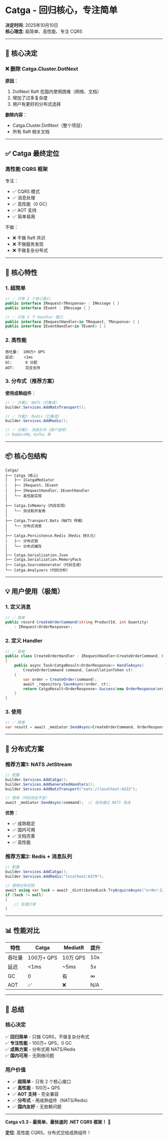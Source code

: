 # Catga - 回归核心，专注简单

**决定时间**: 2025年10月10日  
**核心理念**: 超简单、高性能、专注 CQRS

---

## 🎯 核心决定

### ❌ 删除 Catga.Cluster.DotNext

**原因**：
1. DotNext Raft 在国内使用困难（网络、文档）
2. 增加了过多复杂度
3. 用户有更好的分布式选择

**删除内容**：
- Catga.Cluster.DotNext（整个项目）
- 所有 Raft 相关文档

---

## ✅ Catga 最终定位

### **高性能 CQRS 框架**

专注：
- ✅ CQRS 模式
- ✅ 消息处理
- ✅ 高性能（0 GC）
- ✅ AOT 支持
- ✅ 简单易用

不做：
- ❌ 不做 Raft 共识
- ❌ 不做服务发现
- ❌ 不做复杂分布式

---

## 🚀 核心特性

### 1. 超简单

```csharp
// ✅ 只有 2 个核心接口
public interface IRequest<TResponse> : IMessage { }
public interface IEvent : IMessage { }

// ✅ 只有 2 个 Handler 接口
public interface IRequestHandler<in TRequest, TResponse> { }
public interface IEventHandler<in TEvent> { }
```

### 2. 高性能

```
吞吐量:  100万+ QPS
延迟:    <1ms
GC:      0 分配
AOT:     完全支持
```

### 3. 分布式（推荐方案）

**使用成熟组件**：
```csharp
// ✅ 方案1: NATS（已集成）
builder.Services.AddNatsTransport();

// ✅ 方案2: Redis（已集成）
builder.Services.AddRedis();

// ✅ 方案3: 消息队列（用户选择）
// RabbitMQ、Kafka 等
```

---

## 📦 核心包结构

```
Catga/
├── Catga（核心）
│   ├── ICatgaMediator
│   ├── IRequest、IEvent
│   ├── IRequestHandler、IEventHandler
│   └── 高性能实现
│
├── Catga.InMemory（内存实现）
│   └── 测试和开发用
│
├── Catga.Transport.Nats（NATS 传输）
│   └── 分布式消息
│
├── Catga.Persistence.Redis（Redis 持久化）
│   ├── 分布式锁
│   └── 分布式缓存
│
├── Catga.Serialization.Json
├── Catga.Serialization.MemoryPack
├── Catga.SourceGenerator（代码生成）
└── Catga.Analyzers（代码分析）
```

---

## 💡 用户使用（极简）

### 1. 定义消息

```csharp
// ✅ 简单
public record CreateOrderCommand(string ProductId, int Quantity) 
    : IRequest<OrderResponse>;
```

### 2. 定义 Handler

```csharp
// ✅ 简单
public class CreateOrderHandler : IRequestHandler<CreateOrderCommand, OrderResponse>
{
    public async Task<CatgaResult<OrderResponse>> HandleAsync(
        CreateOrderCommand command, CancellationToken ct)
    {
        var order = CreateOrder(command);
        await _repository.SaveAsync(order, ct);
        return CatgaResult<OrderResponse>.Success(new OrderResponse(order.Id));
    }
}
```

### 3. 使用

```csharp
// ✅ 简单
var result = await _mediator.SendAsync<CreateOrderCommand, OrderResponse>(command);
```

---

## 🎯 分布式方案

### 推荐方案1: NATS JetStream

```csharp
// 配置
builder.Services.AddCatga();
builder.Services.AddGeneratedHandlers();
builder.Services.AddNatsTransport("nats://localhost:4222");

// 使用（代码完全不变）
await _mediator.SendAsync(command);  // 自动通过 NATS 发送
```

**优势**：
- ✅ 成熟稳定
- ✅ 国内可用
- ✅ 文档完善
- ✅ 高性能

### 推荐方案2: Redis + 消息队列

```csharp
// 配置
builder.Services.AddCatga();
builder.Services.AddRedis("localhost:6379");

// 使用分布式锁
await using var lock = await _distributedLock.TryAcquireAsync("order:123");
if (lock != null)
{
    // 处理订单
}
```

---

## 📊 性能对比

| 特性 | Catga | MediatR | 提升 |
|------|-------|---------|------|
| 吞吐量 | 100万+ QPS | 10万 QPS | 10x |
| 延迟 | <1ms | ~5ms | 5x |
| GC | 0 | 有 | ∞ |
| AOT | ✅ | ❌ | N/A |

---

## 🎉 总结

### 核心决定

✅ **回归简单** - 只做 CQRS，不做复杂分布式  
✅ **专注性能** - 100万+ QPS，0 GC  
✅ **成熟方案** - 分布式用 NATS/Redis  
✅ **国内可用** - 无网络问题  

### 用户价值

- ✅ **超简单** - 只有 2 个核心接口
- ✅ **高性能** - 100万+ QPS
- ✅ **AOT 支持** - 完全兼容
- ✅ **分布式** - 用成熟组件（NATS/Redis）
- ✅ **国内友好** - 无依赖问题

---

**Catga v3.3 - 最简单、最快速的 .NET CQRS 框架！** 🚀

**定位**: 高性能 CQRS，分布式交给成熟组件！

